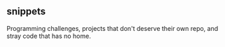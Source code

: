 ## snippets
Programming challenges, projects that don't deserve their own repo, and stray code that has no home.
